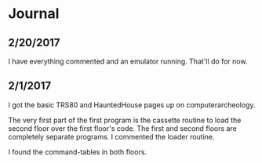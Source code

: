 # Journal

## 2/20/2017

I have everything commented and an emulator running. That'll do for now.

## 2/1/2017

I got the basic TRS80 and HauntedHouse pages up on computerarcheology.

The very first part of the first program is the cassette routine to load the
second floor over the first floor's code. The first and second floors are
completely separate programs. I commented the loader routine.

I found the command-tables in both floors.